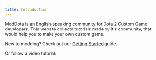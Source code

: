 ```yaml
---
title: Introduction
---
```


ModDota is an English-speaking community for Dota 2 Custom Game developers. This website collects tutorials made by it's community, that would help you to make your own custom game.

<div style={{ fontSize: "28px" }}>

New to modding? Check out our [Getting Started](getting-started) guide.

Or follow a video tutorial:

</div>

<YouTube id="kzj9yM_9zAw" />
